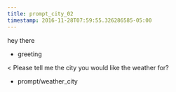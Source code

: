 ```yaml
---
title: prompt_city_02
timestamp: 2016-11-28T07:59:55.326286585-05:00
---
```


hey there
* greeting

< Please tell me the city you would like the weather for?
* prompt/weather_city
